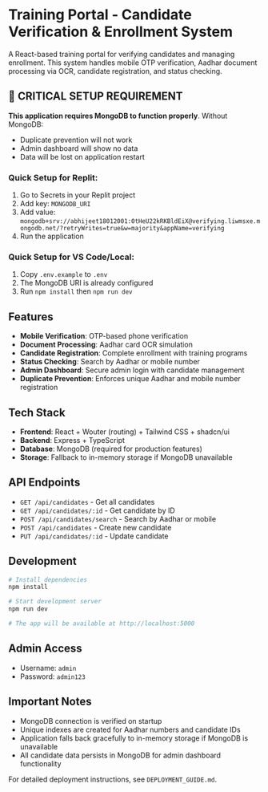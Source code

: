 # Training Portal - Candidate Verification & Enrollment System

A React-based training portal for verifying candidates and managing enrollment. This system handles mobile OTP verification, Aadhar document processing via OCR, candidate registration, and status checking.

## 🚨 CRITICAL SETUP REQUIREMENT

**This application requires MongoDB to function properly**. Without MongoDB:
- Duplicate prevention will not work
- Admin dashboard will show no data
- Data will be lost on application restart

### Quick Setup for Replit:
1. Go to Secrets in your Replit project
2. Add key: `MONGODB_URI`
3. Add value: `mongodb+srv://abhijeet18012001:0tHeU22kRKBldEiX@verifying.liwmsxe.mongodb.net/?retryWrites=true&w=majority&appName=verifying`
4. Run the application

### Quick Setup for VS Code/Local:
1. Copy `.env.example` to `.env`
2. The MongoDB URI is already configured
3. Run `npm install` then `npm run dev`

## Features

- **Mobile Verification**: OTP-based phone verification
- **Document Processing**: Aadhar card OCR simulation
- **Candidate Registration**: Complete enrollment with training programs
- **Status Checking**: Search by Aadhar or mobile number
- **Admin Dashboard**: Secure admin login with candidate management
- **Duplicate Prevention**: Enforces unique Aadhar and mobile number registration

## Tech Stack

- **Frontend**: React + Wouter (routing) + Tailwind CSS + shadcn/ui
- **Backend**: Express + TypeScript
- **Database**: MongoDB (required for production features)
- **Storage**: Fallback to in-memory storage if MongoDB unavailable

## API Endpoints

- `GET /api/candidates` - Get all candidates
- `GET /api/candidates/:id` - Get candidate by ID
- `POST /api/candidates/search` - Search by Aadhar or mobile
- `POST /api/candidates` - Create new candidate
- `PUT /api/candidates/:id` - Update candidate

## Development

```bash
# Install dependencies
npm install

# Start development server
npm run dev

# The app will be available at http://localhost:5000
```

## Admin Access

- Username: `admin`
- Password: `admin123`

## Important Notes

- MongoDB connection is verified on startup
- Unique indexes are created for Aadhar numbers and candidate IDs
- Application falls back gracefully to in-memory storage if MongoDB is unavailable
- All candidate data persists in MongoDB for admin dashboard functionality

For detailed deployment instructions, see `DEPLOYMENT_GUIDE.md`.
